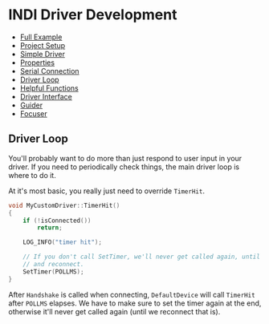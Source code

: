 # INDI Driver Development

* [Full Example](https://github.com/rickbassham/indi-dev-tutorials/tree/main/drivers/indi_mycustomdriver)
* [Project Setup](00-project-setup.md)
* [Simple Driver](01-simple.md)
* [Properties](02-properties.md)
* [Serial Connection](03-serialconnection.md)
* [Driver Loop](04-loops.md)
* [Helpful Functions](05-helpful-functions.md)
* [Driver Interface](06-driver-interface.md)
* [Guider](07-guider.md)
* [Focuser](08-focuser.md)

## Driver Loop

You'll probably want to do more than just respond to user input in your driver.
If you need to periodically check things, the main driver loop is where to do it.

At it's most basic, you really just need to override `TimerHit`.

```cpp
void MyCustomDriver::TimerHit()
{
    if (!isConnected())
        return;

    LOG_INFO("timer hit");

    // If you don't call SetTimer, we'll never get called again, until we disconnect
    // and reconnect.
    SetTimer(POLLMS);
}
```

After `Handshake` is called when connecting, `DefaultDevice` will call `TimerHit` after `POLLMS` elapses. We have to make sure to set the timer again at the end, otherwise it'll never get called
again (until we reconnect that is).
